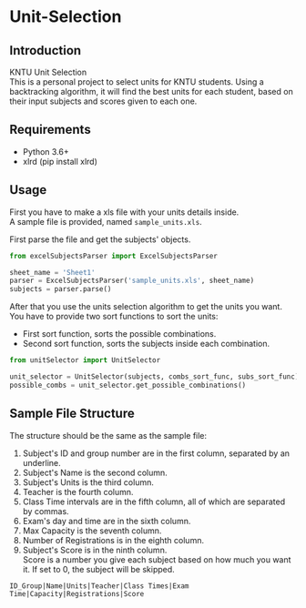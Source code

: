 # Unit-Selection

## Introduction

KNTU Unit Selection<br>
This is a personal project to select units for KNTU students.
Using a backtracking algorithm, it will find the best units for each student, based on their input subjects and scores
given to each one.

## Requirements

* Python 3.6+
* xlrd (pip install xlrd)

## Usage

First you have to make a xls file with your units details inside.<br>
A sample file is provided, named `sample_units.xls`.

First parse the file and get the subjects' objects.

   ```python
from excelSubjectsParser import ExcelSubjectsParser

sheet_name = 'Sheet1'
parser = ExcelSubjectsParser('sample_units.xls', sheet_name)
subjects = parser.parse()
```

After that you use the units selection algorithm to get the units you want.
You have to provide two sort functions to sort the units:

* First sort function, sorts the possible combinations.
* Second sort function, sorts the subjects inside each combination.

```python
from unitSelector import UnitSelector

unit_selector = UnitSelector(subjects, combs_sort_func, subs_sort_func)
possible_combs = unit_selector.get_possible_combinations()
   ```

## Sample File Structure

The structure should be the same as the sample file:<br>

1. Subject's ID and group number are in the first column, separated by an underline.<br>
2. Subject's Name is the second column.<br>
3. Subject's Units is the third column.<br>
4. Teacher is the fourth column.<br>
5. Class Time intervals are in the fifth column, all of which are separated by commas.<br>
6. Exam's day and time are in the sixth column.<br>
7. Max Capacity is the seventh column.<br>
8. Number of Registrations is in the eighth column.<br>
9. Subject's Score is in the ninth column.<br>
   Score is a number you give each subject based on how much you want it. If set to 0, the subject will be skipped.<br>

```
ID_Group|Name|Units|Teacher|Class Times|Exam Time|Capacity|Registrations|Score
```